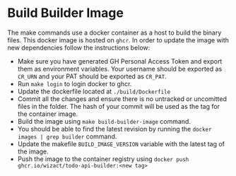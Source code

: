 # Build Builder Image
The make commands use a docker container as a host to build the binary files. This docker image is hosted on `ghcr`. In order to update the image with new dependencies follow the instructions below:

* Make sure you have generated GH Personal Access Token and export them as environment variables. Your username should be exported as `CR_URN` and your PAT should be exported as `CR_PAT`.
* Run `make login` to login docker to ghcr. 
* Update the dockerfile located at `./build/Dockerfile`
* Commit all the changes and ensure there is no untracked or uncomitted files in the folder. The hash of your commit will be used as the tag for the container image.
* Build the image using `make build-builder-image` command.
* You should be able to find the latest revision by running the `docker images | grep builder` command.
* Update the makefile `BUILD_IMAGE_VERSION` variable with the latest tag of the image.
* Push the image to the container registry using `docker push  ghcr.io/wizact/todo-api-builder:<new tag>`

